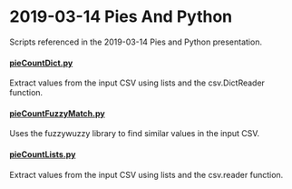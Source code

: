 # 2019-03-14 Pies And Python
Scripts referenced in the 2019-03-14 Pies and Python presentation.

#### [pieCountDict.py](pieCountDict.py)
Extract values from the input CSV using lists and the csv.DictReader function.

#### [pieCountFuzzyMatch.py](/pieCountFuzzyMatch.py)
Uses the fuzzywuzzy library to find similar values in the input CSV.

#### [pieCountLists.py](/pieCountLists.py)
Extract values from the input CSV using lists and the csv.reader function.
